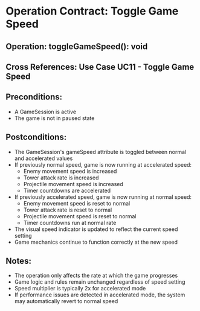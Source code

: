 # Operation Contract: Toggle Game Speed

## Operation: toggleGameSpeed(): void

## Cross References: Use Case UC11 - Toggle Game Speed

## Preconditions:
- A GameSession is active
- The game is not in paused state

## Postconditions:
- The GameSession's gameSpeed attribute is toggled between normal and accelerated values
- If previously normal speed, game is now running at accelerated speed:
  - Enemy movement speed is increased
  - Tower attack rate is increased
  - Projectile movement speed is increased
  - Timer countdowns are accelerated
- If previously accelerated speed, game is now running at normal speed:
  - Enemy movement speed is reset to normal
  - Tower attack rate is reset to normal
  - Projectile movement speed is reset to normal
  - Timer countdowns run at normal rate
- The visual speed indicator is updated to reflect the current speed setting
- Game mechanics continue to function correctly at the new speed

## Notes:
- The operation only affects the rate at which the game progresses
- Game logic and rules remain unchanged regardless of speed setting
- Speed multiplier is typically 2x for accelerated mode
- If performance issues are detected in accelerated mode, the system may automatically revert to normal speed 
